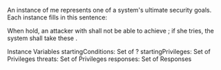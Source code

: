 An instance of me represents one of a system's ultimate security goals.   Each instance fills in this sentence:

When <startingConditions> hold, an attacker with <startingPrivileges> shall not be able to achieve <threats>; if she tries, the system shall take these <responses>.

Instance Variables
	startingConditions:	Set of ?
	startingPrivileges:	Set of Privileges
	threats:				Set of Privileges
	responses:			Set of Responses


